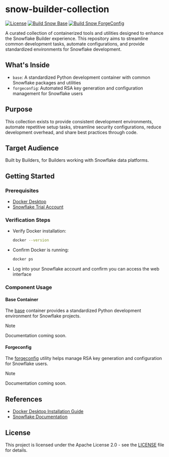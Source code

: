 # snow-builder-collection

[![License](https://img.shields.io/badge/License-Apache_2.0-blue.svg)](LICENSE) [![Build Snow Base](https://github.com/kameshsampath/snow-builder-collection/actions/workflows/snow-base.yml/badge.svg)](https://github.com/kameshsampath/snow-builder-collection/actions/workflows/snow-base.yml) [![Build Snow ForgeConfig](https://github.com/kameshsampath/snow-builder-collection/actions/workflows/snow-forgeconfig.yml/badge.svg)](https://github.com/kameshsampath/snow-builder-collection/actions/workflows/snow-forgeconfig.yml)

A curated collection of containerized tools and utilities designed to enhance the Snowflake Builder experience. This repository aims to streamline common development tasks, automate configurations, and provide standardized environments for Snowflake development.

## What's Inside

- `base`: A standardized Python development container with common Snowflake packages and utilities
- `forgeconfig`: Automated RSA key generation and configuration management for Snowflake users

## Purpose

This collection exists to provide consistent development environments, automate repetitive setup tasks, streamline security configurations, reduce development overhead, and share best practices through code.

## Target Audience

Built by Builders, for Builders working with Snowflake data platforms.

## Getting Started

### Prerequisites

- [Docker Desktop](https://www.docker.com/products/docker-desktop/)
- [Snowflake Trial Account](https://signup.snowflake.com/)

### Verification Steps

- Verify Docker installation:
   ```bash
   docker --version
   ```

- Confirm Docker is running:
   ```bash
   docker ps
   ```

- Log into your Snowflake account and confirm you can access the web interface

### Component Usage

#### Base Container

The [base](./base) container provides a standardized Python development environment for Snowflake projects. 

> [!NOTE]
> Documentation coming soon.

#### Forgeconfig

The [forgeconfig](./forgeconfig) utility helps manage RSA key generation and configuration for Snowflake users. 

> [!NOTE]
> Documentation coming soon.

## References

- [Docker Desktop Installation Guide](https://docs.docker.com/desktop/)
- [Snowflake Documentation](https://docs.snowflake.com/)

## License

This project is licensed under the Apache License 2.0 - see the [LICENSE](LICENSE) file for details.